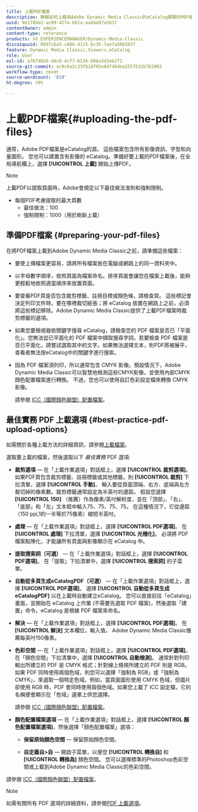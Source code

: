 ```yaml
---
title: 上載PDF檔案
description: 瞭解如何上載與Adobe Dynamic Media Classic的eCatalog關聯的PDF檔案。
uuid: 9e178bb2-ac09-427a-b61a-aad4e87a5837
contentOwner: admin
content-type: reference
products: SG_EXPERIENCEMANAGER/Dynamic-Media-Classic
discoiquuid: 0097cba5-c886-4115-bc35-7ae7a500202f
feature: Dynamic Media Classic,Viewers,eCatalog
role: User
exl-id: a787d6b5-48c8-4cf7-b136-60ba3d3eb2f2
source-git-commit: ac9cba2c33fb1df65e64746dea2557632b7b2903
workflow-type: tm+mt
source-wordcount: '819'
ht-degree: 39%

---
```


# 上載PDF檔案{#uploading-the-pdf-files}

通常，Adobe PDF檔案是eCatalog的源。 這些檔案包含所有影像資訊、字型和向量圖形。 您也可以建置含有影像的 eCatalog。準備好要上載的PDF檔案後，在全局導航欄上，選擇 **[!UICONTROL 上載]** 開始上傳PDF。

>[!NOTE]
>
>上載PDF以提取頁面時，Adobe會規定以下最佳做法准則和強制限制。
>
>* 每個PDF考慮提取的最大頁數
   >   * 最佳做法：100
   >   * 強制限制：1000（用於刷新上載）


## 準備PDF檔案 {#preparing-your-pdf-files}

在將PDF檔案上載到Adobe Dynamic Media Classic之前，請準備這些檔案：

* 要使上傳檔案更容易，請將所有檔案放在電腦或網路上的同一資料夾中。
* 以字母數字順序，依照頁面為檔案命名。排序頁面會讓您在檔案上載後，能夠更輕鬆地依照適當順序來放置頁面。
* 要查看PDF頁是否包含裁剪標籤、註冊目標或顏色條，請檢查頁。 這些標記會決定列印文件時，要在哪裡裁切紙張；將 eCatalog 放置在網路上之前，必須將這些標記移除。Adobe Dynamic Media Classic提供了上載PDF檔案時裁剪標籤的選項。
* 如果您要檢視器依關鍵字搜尋 eCatalog，請檢查您的 PDF 檔案是否已「平面化」。您無法從已平面化的 PDF 檔案中擷取搜尋字詞。若要檢查 PDF 檔案是否已平面化，請嘗試選取其中的文字。如果無法選擇文本，則PDF將被展平，查看者無法按eCatalog中的關鍵字進行搜索。
* 因為 PDF 檔案須列印，所以通常包含 CMYK 影像。預設情況下，Adobe Dynamic Media Classic可以智慧地檢測這些CMYK影像，並使用內部CMYK顏色配置檔案進行轉換。 不過，您也可以使用自訂色彩設定檔來轉換 CMYK 影像。

   請參閱 [ICC（國際顏色聯盟）配置檔案](icc-profiles.md#icc_profiles)。

## 最佳實務 PDF 上載選項 {#best-practice-pdf-upload-options}

如需關於各種上載方法的詳細資訊，請參閱[上載檔案](uploading-files.md#uploading_your_files)。

選取要上載的檔案，然後選取以下 *最佳實務* PDF 選項:

* **裁剪選項**  — 在「上載作業選項」對話框上，選擇 **[!UICONTROL 裁剪選項]**。 如果PDF頁包含裁剪標籤、註冊標籤或其他標籤，則 **[!UICONTROL 裁剪]** 下拉清單，選擇 **[!UICONTROL 手動]**。 輸入要從頁面頂端、右方、底端與左方裁切掉的像素數。裁剪標籤通常設定為半英吋的邊距。 假設您選擇 **[!UICONTROL 150]** （推薦）作為像素/英吋解析度，並在「頂部」、「右」、「底部」和「左」文本框中輸入75、75、75、75。 在這種情況下，它從邊距（150 ppi,1的一半等於75像素）縮短半英吋。

* **處理**  — 在「上載作業選項」對話框上，選擇 **[!UICONTROL PDF選項]**。 在 **[!UICONTROL 處理]** 下拉清單，選擇 **[!UICONTROL 光柵化]**。 必須將 PDF 檔案點陣化，才能讓所有頁面與影像顯示在 eCatalog 中。

* **提取搜索詞（可選）**  — 在「上載作業選項」對話框上，選擇 **[!UICONTROL PDF選項]**。 在「提取」下拉清單中，選擇 **[!UICONTROL 搜索詞]** 的子菜單。

* **自動從多頁生成eCatalogPDF（可選）**  — 在「上載作業選項」對話框上，選擇 **[!UICONTROL PDF選項]**。 選擇 **[!UICONTROL 自動從多頁生成eCatalogPDF]** 以在上載時自動建立eCatalog。 您可以直接前往「eCatalog」畫面，並開始在 eCatalog 上作業 (不需要先選取 PDF 檔案)，然後選取「建置」命令。eCatalog 是根據 PDF 檔案來命名。

* **解決**  — 在「上載作業選項」對話框上，選擇 **[!UICONTROL PDF選項]**。 在 **[!UICONTROL 解決]** 文本欄位，輸入值。 Adobe Dynamic Media Classic推薦每英吋150像素。

* **色彩空間**  — 在「上載作業選項」對話框上，選擇 **[!UICONTROL PDF選項]**。 在「顏色空間」下拉清單中，選擇 **[!UICONTROL 自動檢測]**。 通常針對列印輸出所建立的 PDF 是 CMYK 格式；針對線上檢視所建立的 PDF 則是 RGB。如果 PDF 同時使用兩個色域，則您可以選擇「強制為 RGB」或「強制為 CMYK」，來選取一個特定色域。例如，當頁面圖形使用 CMYK 色域，但圖片卻使用 RGB 時，PDF 會同時使用兩個色域。如果您上載了 ICC 設定檔，它的名稱便會顯示在「色域」選單上供您選擇。

   請參閱 [ICC（國際顏色聯盟）配置檔案](/help/icc-profiles.md)。

* **顏色配置檔案選項**  — 在「上載作業選項」對話框上，選擇 **[!UICONTROL 顏色配置檔案選項]**，然後選擇「顏色配置檔案」選項：

   * **保留原始顏色空間**  — 保留原始顏色空間。

   * **自定義自>自**  — 開啟子菜單，以便您 **[!UICONTROL 轉換自]** 和 **[!UICONTROL 轉換為]** 顏色空間。 您可以選擇標準的Photoshop色彩空間或上載到Adobe Dynamic Media Classic的色彩空間。

<!-- * **Convert To SRGB** - Converts to SRGB (Standard Red Green Blue). SRGB is the recommended color space for displaying images on web pages. -->

請參閱 [ICC（國際顏色聯盟）配置檔案](icc-profiles.md#icc_profiles)。

>[!NOTE]
>
>如需有關所有 PDF 選項的詳細資料，請參閱[PDF 上載選項](pdfs.md#pdf_upload_options)。

